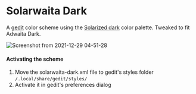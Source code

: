 # Solarwaita Dark

A [gedit](https://wiki.gnome.org/Apps/Gedit) color scheme using the [Solarized dark](https://ethanschoonover.com/solarized/) color palette. Tweaked to fit Adwaita Dark.

![Screenshot from 2021-12-29 04-51-28](https://user-images.githubusercontent.com/15643750/147619935-5009d7e4-93cd-4270-b8f9-6a3a1c271d99.png)

#### Activating the scheme

1. Move the solarwaita-dark.xml file to gedit's styles folder `/.local/share/gedit/styles/`
2. Activate it in gedit's preferences dialog
